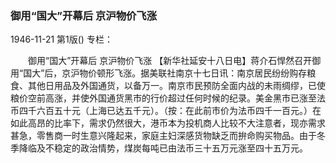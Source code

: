 ### 御用“国大”开幕后  京沪物价飞涨

1946-11-21
第1版()
专栏：

　　御用“国大”开幕后
    京沪物价飞涨
    【新华社延安十八日电】蒋介石悍然召开御用“国大”后，京沪物价顿形飞涨。据美联社南京十七日讯：南京居民纷纷购存粮食、其他日用品及外国通货，以备万一。南京市民预防全面内战的未雨绸缪，已使粮价空前高涨，并使外国通货黑市的行价超过任何时候的纪录。美金黑市已涨至法币四千六百五十元（上海已达五千元）。（按：在此前市价为法币四千一百元。）在如此高昂的比率下，需求仍然很大，港币本为投机商人比较不大注意者，现亦需求甚急，零售商一时生意兴隆起来，家庭主妇深感货物缺乏而拚命购买物品。由于冬季降临及不稳定的政治情势，煤炭每吨已由法币三十五万元涨至四十五万元。
